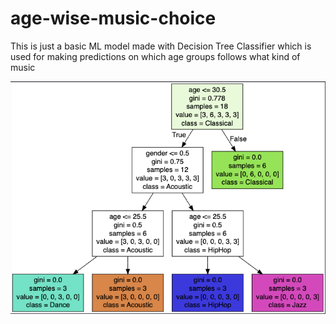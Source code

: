 # age-wise-music-choice
This is just a basic ML model made with Decision Tree Classifier which is used for making predictions on which age groups follows what kind of music

<img src="Decision Tree/music-recommender Tree.png">
